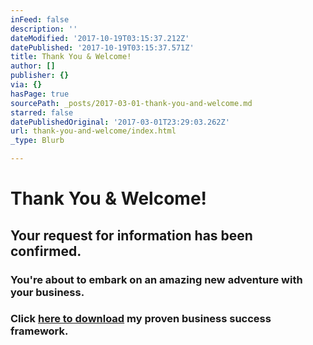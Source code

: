 ```yaml
---
inFeed: false
description: ''
dateModified: '2017-10-19T03:15:37.212Z'
datePublished: '2017-10-19T03:15:37.571Z'
title: Thank You & Welcome!
author: []
publisher: {}
via: {}
hasPage: true
sourcePath: _posts/2017-03-01-thank-you-and-welcome.md
starred: false
datePublishedOriginal: '2017-03-01T23:29:03.262Z'
url: thank-you-and-welcome/index.html
_type: Blurb

---
```

# Thank You & Welcome!

## Your request for information has been confirmed.

### You're about to embark on an amazing new adventure with your business.

### Click [here to download][0] my proven business success framework.

[0]: https://spideroak.com/browse/share/ALAW/FrameworkForGrowth/FrameworkForGrowth/ "Grow Your Business Framework"